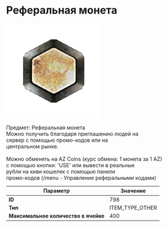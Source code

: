 # Реферальная монета

![Item Image](../img/798.webp?raw=true)

Предмет: Реферальная монета<br>Можно получить благодаря приглашению людей на<br>сервер с помощью промо-кодов или на<br>центральном рынке.<br><br>Можно обменять на AZ Coins (курс обмена: 1 монета за 1 AZ)<br>с помощью кнопки: 'USE' или вывести в реальные<br>рубли на киви кошелек с помощью панели<br>промо-кодов (/menu - Управление реферальными кодами)


| Параметр | Значение |
|----------|----------|
| **ID** | 798 |
| **Тип** | ITEM_TYPE_OTHER |
| **Максимальное количество в ячейке** | 400 |

